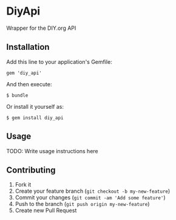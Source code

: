 # DiyApi

Wrapper for the DIY.org API

## Installation

Add this line to your application's Gemfile:

    gem 'diy_api'

And then execute:

    $ bundle

Or install it yourself as:

    $ gem install diy_api

## Usage

TODO: Write usage instructions here

## Contributing

1. Fork it
2. Create your feature branch (`git checkout -b my-new-feature`)
3. Commit your changes (`git commit -am 'Add some feature'`)
4. Push to the branch (`git push origin my-new-feature`)
5. Create new Pull Request
